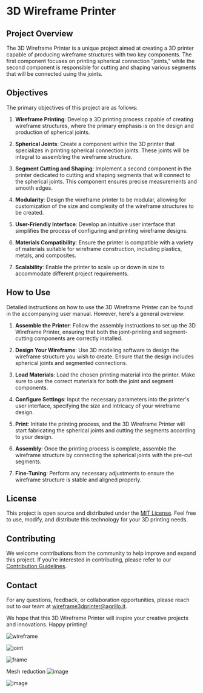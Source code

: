 # 3D Wireframe Printer

## Project Overview

The 3D Wireframe Printer is a unique project aimed at creating a 3D printer capable of producing wireframe structures with two key components. The first component focuses on printing spherical connection "joints," while the second component is responsible for cutting and shaping various segments that will be connected using the joints.

## Objectives

The primary objectives of this project are as follows:

1. **Wireframe Printing**: Develop a 3D printing process capable of creating wireframe structures, where the primary emphasis is on the design and production of spherical joints.

2. **Spherical Joints**: Create a component within the 3D printer that specializes in printing spherical connection joints. These joints will be integral to assembling the wireframe structure.

3. **Segment Cutting and Shaping**: Implement a second component in the printer dedicated to cutting and shaping segments that will connect to the spherical joints. This component ensures precise measurements and smooth edges.

4. **Modularity**: Design the wireframe printer to be modular, allowing for customization of the size and complexity of the wireframe structures to be created.

5. **User-Friendly Interface**: Develop an intuitive user interface that simplifies the process of configuring and printing wireframe designs.

6. **Materials Compatibility**: Ensure the printer is compatible with a variety of materials suitable for wireframe construction, including plastics, metals, and composites.

7. **Scalability**: Enable the printer to scale up or down in size to accommodate different project requirements.

## How to Use

Detailed instructions on how to use the 3D Wireframe Printer can be found in the accompanying user manual. However, here's a general overview:

1. **Assemble the Printer**: Follow the assembly instructions to set up the 3D Wireframe Printer, ensuring that both the joint-printing and segment-cutting components are correctly installed.

2. **Design Your Wireframe**: Use 3D modeling software to design the wireframe structure you wish to create. Ensure that the design includes spherical joints and segmented connections.

3. **Load Materials**: Load the chosen printing material into the printer. Make sure to use the correct materials for both the joint and segment components.

4. **Configure Settings**: Input the necessary parameters into the printer's user interface, specifying the size and intricacy of your wireframe design.

5. **Print**: Initiate the printing process, and the 3D Wireframe Printer will start fabricating the spherical joints and cutting the segments according to your design.

6. **Assembly**: Once the printing process is complete, assemble the wireframe structure by connecting the spherical joints with the pre-cut segments.

7. **Fine-Tuning**: Perform any necessary adjustments to ensure the wireframe structure is stable and aligned properly.

## License

This project is open source and distributed under the [MIT License](LICENSE). Feel free to use, modify, and distribute this technology for your 3D printing needs.

## Contributing

We welcome contributions from the community to help improve and expand this project. If you're interested in contributing, please refer to our [Contribution Guidelines](CONTRIBUTING.md).

## Contact

For any questions, feedback, or collaboration opportunities, please reach out to our team at [wireframe3dprinter@agrillo.it](mailto:wireframe3dprinter@agrillo.it).

We hope that this 3D Wireframe Printer will inspire your creative projects and innovations. Happy printing!

![wireframe](https://github.com/vagrillo/WireFrame3dPrinter/assets/56477712/e148711a-5d1a-4d63-b3f5-db18d6ec7082)

![joint](https://github.com/vagrillo/WireFrame3dPrinter/assets/56477712/6ae13db9-834b-4739-80aa-767c121fc649)

![frame](https://github.com/vagrillo/WireFrame3dPrinter/assets/56477712/cf249941-56a7-419c-a3a5-516972b99c91)

Mesh reduction
![image](https://github.com/vagrillo/WireFrame3dPrinter/assets/56477712/e38628b7-7686-4dae-b8f3-f7c189cd41ba)

![image](https://github.com/vagrillo/WireFrame3dPrinter/assets/56477712/6850ecc9-f252-41b7-babe-74320c867fd5)




